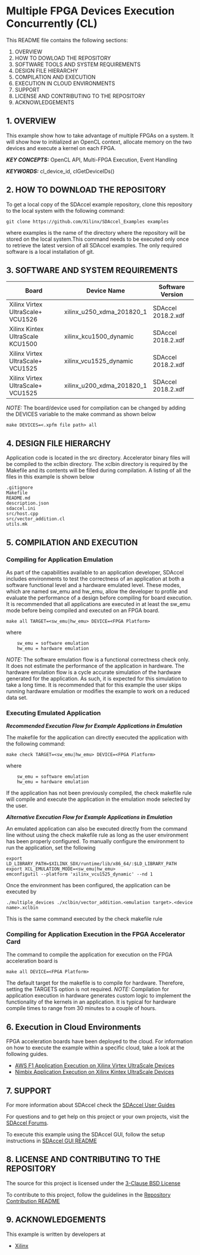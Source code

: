 Multiple FPGA Devices Execution Concurrently (CL)
======================

This README file contains the following sections:

1. OVERVIEW
2. HOW TO DOWLOAD THE REPOSITORY
3. SOFTWARE TOOLS AND SYSTEM REQUIREMENTS
4. DESIGN FILE HIERARCHY
5. COMPILATION AND EXECUTION
6. EXECUTION IN CLOUD ENVIRONMENTS
7. SUPPORT
8. LICENSE AND CONTRIBUTING TO THE REPOSITORY
9. ACKNOWLEDGEMENTS


## 1. OVERVIEW
This example show how to take advantage of multiple FPGAs on a system. It will show how to initialized an OpenCL context, allocate memory on the two devices and execute a kernel on each FPGA.

***KEY CONCEPTS:*** OpenCL API, Multi-FPGA Execution, Event Handling

***KEYWORDS:*** cl_device_id, clGetDeviceIDs()

## 2. HOW TO DOWNLOAD THE REPOSITORY
To get a local copy of the SDAccel example repository, clone this repository to the local system with the following command:
```
git clone https://github.com/Xilinx/SDAccel_Examples examples
```
where examples is the name of the directory where the repository will be stored on the local system.This command needs to be executed only once to retrieve the latest version of all SDAccel examples. The only required software is a local installation of git.

## 3. SOFTWARE AND SYSTEM REQUIREMENTS
Board | Device Name | Software Version
------|-------------|-----------------
Xilinx Virtex UltraScale+ VCU1526|xilinx_u250_xdma_201820_1|SDAccel 2018.2.xdf
Xilinx Kintex UltraScale KCU1500|xilinx_kcu1500_dynamic|SDAccel 2018.2.xdf
Xilinx Virtex UltraScale+ VCU1525|xilinx_vcu1525_dynamic|SDAccel 2018.2.xdf
Xilinx Virtex UltraScale+ VCU1525|xilinx_u200_xdma_201820_1|SDAccel 2018.2.xdf


*NOTE:* The board/device used for compilation can be changed by adding the DEVICES variable to the make command as shown below
```
make DEVICES=<.xpfm file path> all
```
## 4. DESIGN FILE HIERARCHY
Application code is located in the src directory. Accelerator binary files will be compiled to the xclbin directory. The xclbin directory is required by the Makefile and its contents will be filled during compilation. A listing of all the files in this example is shown below

```
.gitignore
Makefile
README.md
description.json
sdaccel.ini
src/host.cpp
src/vector_addition.cl
utils.mk
```

## 5. COMPILATION AND EXECUTION
### Compiling for Application Emulation
As part of the capabilities available to an application developer, SDAccel includes environments to test the correctness of an application at both a software functional level and a hardware emulated level.
These modes, which are named sw_emu and hw_emu, allow the developer to profile and evaluate the performance of a design before compiling for board execution.
It is recommended that all applications are executed in at least the sw_emu mode before being compiled and executed on an FPGA board.
```
make all TARGET=<sw_emu|hw_emu> DEVICE=<FPGA Platform>
```
where
```
	sw_emu = software emulation
	hw_emu = hardware emulation
```
*NOTE:* The software emulation flow is a functional correctness check only. It does not estimate the performance of the application in hardware.
The hardware emulation flow is a cycle accurate simulation of the hardware generated for the application. As such, it is expected for this simulation to take a long time.
It is recommended that for this example the user skips running hardware emulation or modifies the example to work on a reduced data set.
### Executing Emulated Application 
***Recommended Execution Flow for Example Applications in Emulation*** 

The makefile for the application can directly executed the application with the following command:
```
make check TARGET=<sw_emu|hw_emu> DEVICE=<FPGA Platform>

```
where
```
	sw_emu = software emulation
	hw_emu = hardware emulation
```
If the application has not been previously compiled, the check makefile rule will compile and execute the application in the emulation mode selected by the user.

***Alternative Execution Flow for Example Applications in Emulation*** 

An emulated application can also be executed directly from the command line without using the check makefile rule as long as the user environment has been properly configured.
To manually configure the environment to run the application, set the following
```
export LD_LIBRARY_PATH=$XILINX_SDX/runtime/lib/x86_64/:$LD_LIBRARY_PATH
export XCL_EMULATION_MODE=<sw_emu|hw_emu>
emconfigutil --platform 'xilinx_vcu1525_dynamic' --nd 1
```
Once the environment has been configured, the application can be executed by
```
./multiple_devices ./xclbin/vector_addition.<emulation target>.<device name>.xclbin
```
This is the same command executed by the check makefile rule
### Compiling for Application Execution in the FPGA Accelerator Card
The command to compile the application for execution on the FPGA acceleration board is
```
make all DEVICE=<FPGA Platform>
```
The default target for the makefile is to compile for hardware. Therefore, setting the TARGETS option is not required.
*NOTE:* Compilation for application execution in hardware generates custom logic to implement the functionality of the kernels in an application.
It is typical for hardware compile times to range from 30 minutes to a couple of hours.

## 6. Execution in Cloud Environments
FPGA acceleration boards have been deployed to the cloud. For information on how to execute the example within a specific cloud, take a look at the following guides.
* [AWS F1 Application Execution on Xilinx Virtex UltraScale Devices]
* [Nimbix Application Execution on Xilinx Kintex UltraScale Devices]


## 7. SUPPORT
For more information about SDAccel check the [SDAccel User Guides][]

For questions and to get help on this project or your own projects, visit the [SDAccel Forums][].

To execute this example using the SDAccel GUI, follow the setup instructions in [SDAccel GUI README][]


## 8. LICENSE AND CONTRIBUTING TO THE REPOSITORY
The source for this project is licensed under the [3-Clause BSD License][]

To contribute to this project, follow the guidelines in the [Repository Contribution README][]

## 9. ACKNOWLEDGEMENTS
This example is written by developers at
- [Xilinx](http://www.xilinx.com)

[3-Clause BSD License]: ../../../LICENSE.txt
[SDAccel Forums]: https://forums.xilinx.com/t5/SDAccel/bd-p/SDx
[SDAccel User Guides]: http://www.xilinx.com/support/documentation-navigation/development-tools/software-development/sdaccel.html?resultsTablePreSelect=documenttype:SeeAll#documentation
[Nimbix Getting Started Guide]: http://www.xilinx.com/support/documentation/sw_manuals/xilinx2016_2/ug1240-sdaccel-nimbix-getting-started.pdf
[Walkthrough Video]: http://bcove.me/6pp0o482
[Nimbix Application Submission README]: ../../../utility/nimbix/README.md
[Repository Contribution README]: ../../../CONTRIBUTING.md
[SDaccel GUI README]: ../../../GUIREADME.md
[AWS F1 Application Execution on Xilinx Virtex UltraScale Devices]: https://github.com/aws/aws-fpga/blob/master/SDAccel/README.md
[Nimbix Application Execution on Xilinx Kintex UltraScale Devices]: ../../../utility/nimbix/README.md
